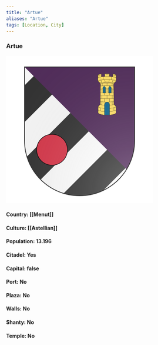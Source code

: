 ```yaml
---
title: "Artue"
aliases: "Artue"
tags: [Location, City]
---
```

### Artue
![](attachment/cff42eac0dea87df673af3573d8d1ac6.svg)

#### Country: [[Menut]]

#### Culture: [[Astellian]]

#### Population: 13.196

#### Citadel: Yes

#### Capital: false

#### Port: No

#### Plaza: No

#### Walls: No

#### Shanty: No

#### Temple: No

